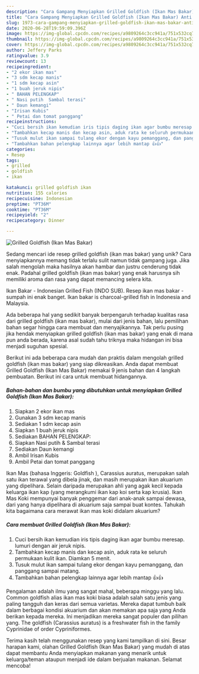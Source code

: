 ```yaml
---
description: "Cara Gampang Menyiapkan Grilled Goldfish (Ikan Mas Bakar) Anti Gagal"
title: "Cara Gampang Menyiapkan Grilled Goldfish (Ikan Mas Bakar) Anti Gagal"
slug: 1973-cara-gampang-menyiapkan-grilled-goldfish-ikan-mas-bakar-anti-gagal
date: 2020-06-28T19:59:09.396Z
image: https://img-global.cpcdn.com/recipes/a9809264c3cc941a/751x532cq70/grilled-goldfish-ikan-mas-bakar-foto-resep-utama.jpg
thumbnail: https://img-global.cpcdn.com/recipes/a9809264c3cc941a/751x532cq70/grilled-goldfish-ikan-mas-bakar-foto-resep-utama.jpg
cover: https://img-global.cpcdn.com/recipes/a9809264c3cc941a/751x532cq70/grilled-goldfish-ikan-mas-bakar-foto-resep-utama.jpg
author: Jeffery Parks
ratingvalue: 3.9
reviewcount: 13
recipeingredient:
- "2 ekor ikan mas"
- "3 sdm kecap manis"
- "1 sdm kecap asin"
- "1 buah jeruk nipis"
- " BAHAN PELENGKAP"
- " Nasi putih  Sambal terasi"
- " Daun kemangi"
- "Irisan Kubis"
- " Petai dan tomat panggang"
recipeinstructions:
- "Cuci bersih ikan kemudian iris tipis daging ikan agar bumbu meresap. lumuri dengan air jeruk nipis."
- "Tambahkan kecap manis dan kecap asin, aduk rata ke seluruh permukaan kulit ikan. Diamkan 5 menit."
- "Tusuk mulut ikan sampai tulang ekor dengan kayu pemanggang, dan panggang sampai matang."
- "Tambahkan bahan pelengkap lainnya agar lebih mantap 👍👍"
categories:
- Resep
tags:
- grilled
- goldfish
- ikan

katakunci: grilled goldfish ikan 
nutrition: 155 calories
recipecuisine: Indonesian
preptime: "PT36M"
cooktime: "PT36M"
recipeyield: "2"
recipecategory: Dinner

---
```



![Grilled Goldfish (Ikan Mas Bakar)](https://img-global.cpcdn.com/recipes/a9809264c3cc941a/751x532cq70/grilled-goldfish-ikan-mas-bakar-foto-resep-utama.jpg)

Sedang mencari ide resep grilled goldfish (ikan mas bakar) yang unik? Cara menyiapkannya memang tidak terlalu sulit namun tidak gampang juga. Jika salah mengolah maka hasilnya akan hambar dan justru cenderung tidak enak. Padahal grilled goldfish (ikan mas bakar) yang enak harusnya sih memiliki aroma dan rasa yang dapat memancing selera kita.

Ikan Bakar - Indonesian Grilled Fish (INDO SUB). Resep ikan mas bakar - sumpah ini enak banget. Ikan bakar is charcoal-grilled fish in Indonesia and Malaysia.

Ada beberapa hal yang sedikit banyak berpengaruh terhadap kualitas rasa dari grilled goldfish (ikan mas bakar), mulai dari jenis bahan, lalu pemilihan bahan segar hingga cara membuat dan menyajikannya. Tak perlu pusing jika hendak menyiapkan grilled goldfish (ikan mas bakar) yang enak di mana pun anda berada, karena asal sudah tahu triknya maka hidangan ini bisa menjadi suguhan spesial.


Berikut ini ada beberapa cara mudah dan praktis dalam mengolah grilled goldfish (ikan mas bakar) yang siap dikreasikan. Anda dapat membuat Grilled Goldfish (Ikan Mas Bakar) memakai 9 jenis bahan dan 4 langkah pembuatan. Berikut ini cara untuk membuat hidangannya.

<!--inarticleads1-->

##### Bahan-bahan dan bumbu yang dibutuhkan untuk menyiapkan Grilled Goldfish (Ikan Mas Bakar):

1. Siapkan 2 ekor ikan mas
1. Gunakan 3 sdm kecap manis
1. Sediakan 1 sdm kecap asin
1. Siapkan 1 buah jeruk nipis
1. Sediakan  BAHAN PELENGKAP:
1. Siapkan  Nasi putih &amp; Sambal terasi
1. Sediakan  Daun kemangi
1. Ambil Irisan Kubis
1. Ambil  Petai dan tomat panggang


Ikan Mas (bahasa Inggeris: Goldfish ), Carassius auratus, merupakan salah satu ikan terawal yang dibela jinak, dan masih merupakan ikan akuarium yang dipelihara. Selain daripada merupakan ahli yang agak kecil kepada keluarga ikan kap (yang merangkumi ikan kap koi serta kap krusia). Ikan Mas Koki mempunyai banyak penggemar dari anak-anak sampai dewasa, dari yang hanya dipelihara di akuarium saja sampai buat kontes. Tahukah kita bagaimana cara merawat ikan mas koki didalam akuarium? 

<!--inarticleads2-->

##### Cara membuat Grilled Goldfish (Ikan Mas Bakar):

1. Cuci bersih ikan kemudian iris tipis daging ikan agar bumbu meresap. lumuri dengan air jeruk nipis.
1. Tambahkan kecap manis dan kecap asin, aduk rata ke seluruh permukaan kulit ikan. Diamkan 5 menit.
1. Tusuk mulut ikan sampai tulang ekor dengan kayu pemanggang, dan panggang sampai matang.
1. Tambahkan bahan pelengkap lainnya agar lebih mantap 👍👍


Pengalaman adalah ilmu yang sangat mahal, beberapa minggu yang lalu. Common goldfish alias ikan mas koki biasa adalah salah satu jenis yang paling tangguh dan keras dari semua varietas. Mereka dapat tumbuh baik dalam berbagai kondisi akuarium dan akan memakan apa saja yang Anda berikan kepada mereka. Ini menjadikan mereka sangat populer dan pilihan yang. The goldfish (Carassius auratus) is a freshwater fish in the family Cyprinidae of order Cypriniformes. 

Terima kasih telah menggunakan resep yang kami tampilkan di sini. Besar harapan kami, olahan Grilled Goldfish (Ikan Mas Bakar) yang mudah di atas dapat membantu Anda menyiapkan makanan yang menarik untuk keluarga/teman ataupun menjadi ide dalam berjualan makanan. Selamat mencoba!
